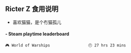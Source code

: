 ## Ricter Z 食用说明
- 喜欢猫猫，是个冇猫孤儿

<!-- steam-box start -->
#### - Steam playtime leaderboard
```text
🎮 World of Warships                 🕘 27 hrs 23 mins
```
<!-- Powered by https://github.com/YouEclipse/steam-box . -->
<!-- steam-box end -->
